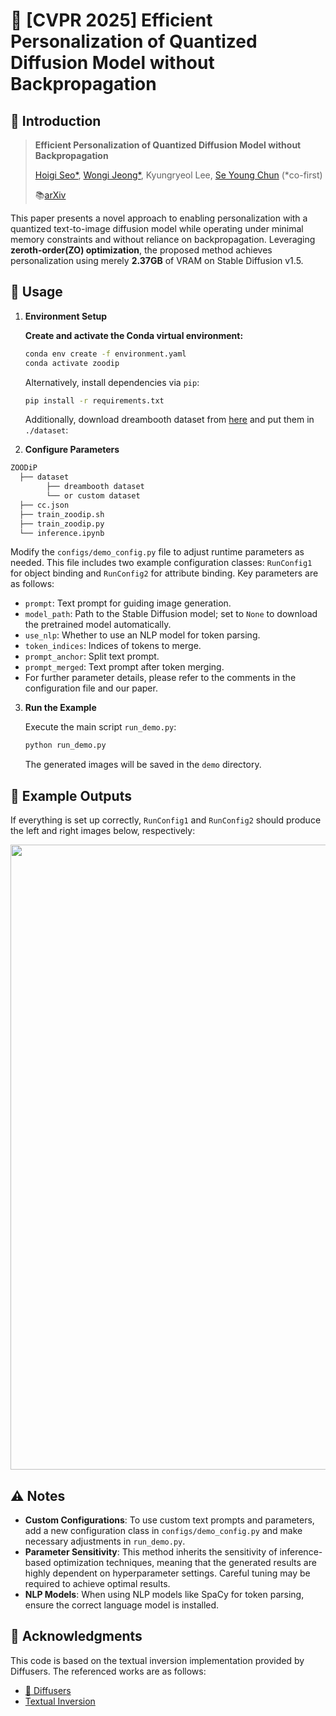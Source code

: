 # 🌟 [CVPR 2025] Efficient Personalization of Quantized Diffusion Model without Backpropagation

## 📑 Introduction

> **Efficient Personalization of Quantized Diffusion Model without Backpropagation**
>
> [Hoigi Seo*](https://seohoiki3215.github.io), [Wongi Jeong*](https://ignoww.github.io/), Kyungryeol Lee, [Se Young Chun](https://icl.snu.ac.kr/) (*co-first)
>
> 📚[arXiv](https://arxiv.org/abs/2411.07132)

This paper presents a novel approach to enabling personalization with a quantized text-to-image diffusion model while operating under minimal memory constraints and without reliance on backpropagation. Leveraging **zeroth-order(ZO) optimization**, the proposed method achieves personalization using merely **2.37GB** of VRAM on Stable Diffusion v1.5.

## 🚀 Usage

1. **Environment Setup**

   **Create and activate the Conda virtual environment:**

   ```bash
   conda env create -f environment.yaml
   conda activate zoodip
   ```
   Alternatively, install dependencies via `pip`:
    ```bash
    pip install -r requirements.txt
    ```

   Additionally, download dreambooth dataset from [here](https://github.com/google/dreambooth) and put them in `./dataset`:

2. **Configure Parameters**
```md
ZOODiP
  ├── dataset
        ├── dreambooth dataset
        └── or custom dataset
  ├── cc.json
  ├── train_zoodip.sh
  ├── train_zoodip.py
  └── inference.ipynb
```
   Modify the `configs/demo_config.py` file to adjust runtime parameters as needed. This file includes two example configuration classes: `RunConfig1` for object binding and `RunConfig2` for attribute binding. Key parameters are as follows:

   - `prompt`: Text prompt for guiding image generation.
   - `model_path`: Path to the Stable Diffusion model; set to `None` to download the pretrained model automatically.
   - `use_nlp`: Whether to use an NLP model for token parsing.
   - `token_indices`: Indices of tokens to merge.
   - `prompt_anchor`: Split text prompt.
   - `prompt_merged`: Text prompt after token merging.
   - For further parameter details, please refer to the comments in the configuration file and our paper.

3. **Run the Example**

   Execute the main script `run_demo.py`:

   ```bash
   python run_demo.py
   ```

   The generated images will be saved in the `demo` directory.

## 📸 Example Outputs

If everything is set up correctly, `RunConfig1` and `RunConfig2` should produce the left and right images below, respectively:

<img src="pics\demo.png" width="1000">

## ⚠️ Notes

- **Custom Configurations**: To use custom text prompts and parameters, add a new configuration class in `configs/demo_config.py` and make necessary adjustments in `run_demo.py`.
- **Parameter Sensitivity**: This method inherits the sensitivity of inference-based optimization techniques, meaning that the generated results are highly dependent on hyperparameter settings. Careful tuning may be required to achieve optimal results.
- **NLP Models**: When using NLP models like SpaCy for token parsing, ensure the correct language model is installed.

## 🙏 Acknowledgments

This code is based on the textual inversion implementation provided by Diffusers. The referenced works are as follows:

- [🤗 Diffusers](https://github.com/huggingface/diffusers)
- [Textual Inversion](https://arxiv.org/abs/2208.01618)
